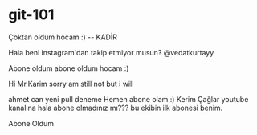 # git-101

Çoktan oldum hocam :) -- KADİR


Hala beni instagram'dan takip etmiyor musun? @vedatkurtayy

Abone oldum
abone oldum hocam :)

Hi Mr.Karim
sorry am still not 
but i will

ahmet  can yeni pull deneme
Hemen abone olam :)
Kerim Çağlar youtube kanalına hala abone olmadınız mı???
bu ekibin ilk abonesi benim.

Abone Oldum
